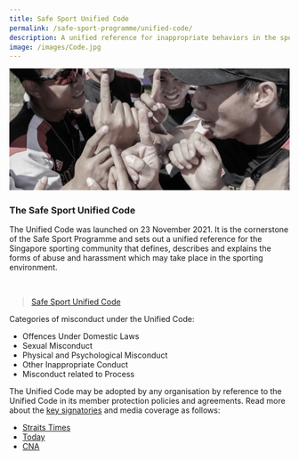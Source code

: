 ```yaml
---
title: Safe Sport Unified Code
permalink: /safe-sport-programme/unified-code/
description: A unified reference for inappropriate behaviors in the sporting environment
image: /images/Code.jpg
---
```

![Alt text for image on Isomer site](/images/softball.png)
### **The Safe Sport Unified Code**

The Unified Code was launched on 23 November 2021. It is the cornerstone of the Safe Sport Programme and sets out a unified reference for the Singapore sporting community that defines, describes and explains the forms of abuse and harassment which may take place in the sporting environment.

<br>

<blockquote>
	<p>
		<a href="/files/Safe%20Sport%20Unified%20Code%20v4.pdf">Safe Sport Unified Code</a>
	</p>
</blockquote>
	

Categories of misconduct under the Unified Code:
* Offences Under Domestic Laws
* Sexual Misconduct
* Physical and Psychological Misconduct
* Other Inappropriate Conduct
* Misconduct related to Process


The Unified Code may be adopted by any organisation by reference to the Unified Code in its member protection policies and agreements. Read more about the [key signatories](https://www.safesport.sg/safe-sport-programme/key-signatories) and media coverage as follows:
* [Straits Times](https://www.straitstimes.com/sport/safe-sport-commission-launches-safe-sport-unified-code)
* [Today](https://www.todayonline.com/singapore/first-set-safe-sport-rules-covering-sexual-misconduct-psychological-abuse-launched-all)
* [CNA](https://www.youtube.com/watch?v=_gpmpZE_9F4)